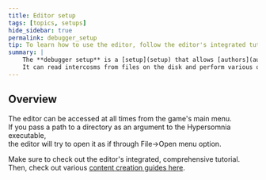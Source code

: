 ```yaml
---
title: Editor setup
tags: [topics, setups] 
hide_sidebar: true
permalink: debugger_setup
tip: To learn how to use the editor, follow the editor's integrated tutorial accessible by pressing Alt+X.
summary: |
    The **debugger setup** is a [setup](setup) that allows [authors](author) to work with [intercosm](intercosm) objects.  
    It can read intercosms from files on the disk and perform various operations on them, like create new entities or record and replay simulations.  
---
```


## Overview

The editor can be accessed at all times from the game's main menu.  
If you pass a path to a directory as an argument to the Hypersomnia executable,  
the editor will try to open it as if through File->Open menu option.

Make sure to check out the editor's integrated, comprehensive tutorial.  
Then, check out various [content creation guides here](content_guides).
